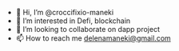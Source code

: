 - 👋 Hi, I’m @croccifixio-maneki
- 👀 I’m interested in Defi, blockchain
- 💞️ I’m looking to collaborate on dapp project
- 📫 How to reach me delenamaneki@gmail.com

<!---
croccifixio-maneki/croccifixio-maneki is a ✨ special ✨ repository because its `README.md` (this file) appears on your GitHub profile.
You can click the Preview link to take a look at your changes.
--->
